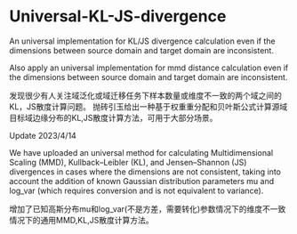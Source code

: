 # Universal-KL-JS-divergence
An universal implementation for KL/JS divergence calculation even if the dimensions between source domain and target domain are inconsistent.

Also apply an universal implementation for mmd distance calculation even if the dimensions between source domain and target domain are inconsistent.

发现很少有人关注域泛化或域迁移任务下样本数量或维度不一致的两个域之间的KL，JS散度计算问题。
抛砖引玉给出一种基于权重重分配和贝叶斯公式计算源域目标域边缘分布的KL,JS散度计算方法，可用于大部分场景。


Update 2023/4/14

We have uploaded an universal method for calculating Multidimensional Scaling (MMD), Kullback–Leibler (KL), and Jensen–Shannon (JS) divergences in cases where the dimensions are not consistent, taking into account the addition of known Gaussian distribution parameters mu and log_var (which requires conversion and is not equivalent to variance).

增加了已知高斯分布mu和log_var(不是方差，需要转化)参数情况下的维度不一致情况下的通用MMD,KL,JS散度计算方法。
